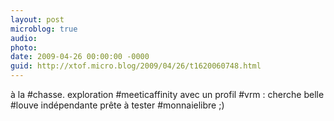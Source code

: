 ```yaml
---
layout: post
microblog: true
audio: 
photo: 
date: 2009-04-26 00:00:00 -0000
guid: http://xtof.micro.blog/2009/04/26/t1620060748.html
---
```

à la #chasse. exploration #meeticaffinity avec un profil #vrm :  cherche belle #louve indépendante prête à tester #monnaielibre ;)
